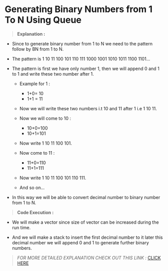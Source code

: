 # Generating Binary Numbers from 1 To N Using Queue

> **Explanation :**
* Since to generate binary number from 1 to N we need to the pattern follow by BN from 1 to N.

* The pattern is 1 10 11 100 101 110 111 1000 1001 1010 1011 1100 1101...

* The pattern is first we have only number 1, then we will append 0 and 1 to 1 and write these two number after 1.
    * Example for 1 :
        * 1+0= 10
        * 1+1 = 11
    * Now we will write these two numbers i.t 10 and 11 after 1
    i.e 1 10 11.

    * Now we will come to 10 :
        * 10+0=100
        * 10+1=101
    * Now write 1 10 11 100 101.

    * Now come to 11 :
        * 11+0=110
        * 11+1=111
    
    * Now write 1 10 11 100 101 110 111.

    * And so on...


* In this way we will be able to convert decimal number to binary number from 1 to N.

> **Code Execution :**

* We will make a vector since size of vector can be increased during the run time. 

* And we will make a stack to insert the first decimal number to it later this decimal number we will append 0 and 1 to generate further binary numbers.

> *FOR MORE DETAILED EXPLANATION CHECK OUT THIS LINK :*  [CLICK HERE](https://www.youtube.com/watch?v=kL9KgvZs4e0 "YouTube Link")
